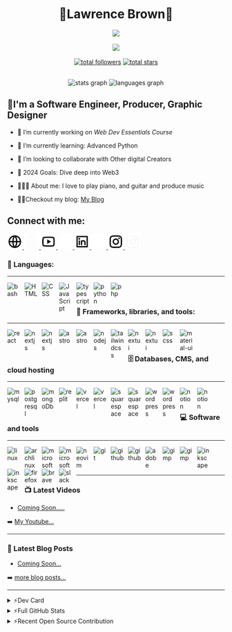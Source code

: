 <h1 align="center">🌠Lawrence Brown🌠</h1>

<p align="center">
<img  height="150" src="https://media.giphy.com/media/3o7TKFRdP871AR61DG/giphy.gif"  />
</p>
<p align="center">
<img src="https://readme-typing-svg.demolab.com/?lines=Software-Engineer%20🖥️;JavaScript%20Monk%20☕;Always%20Learning%20📚&font=Fira%20Code&center=true&width=440&height=45&color=blue&vCenter=true&size=22&pause=500" />
</p>
<p align="center">
<a href="https://github.com/lbsudo?tab=repositories&sort=stargazers"><img alt="total followers" title="Total followers on GitHub" src="https://img.shields.io/github/followers/lbsudo?logo=github&logoColor=red&style=for-the-badge"/></a>  
<a href="https://github.com/lbsudo?tab=repositories&sort=stargazers"><img alt="total stars" title="Total stars on GitHub" src="https://img.shields.io/github/stars/lbsudo?logo=github&logoColor=red&style=for-the-badge"/>
</a>
</p>

<div align="center">
<br>
  <img src="https://github-readme-stats.vercel.app/api?username=lbsudo&hide_title=false&hide_rank=false&show_icons=true&include_all_commits=true&count_private=true&disable_animations=false&theme=dark&locale=en&hide_border=false" height="150" alt="stats graph"  />
  <img src="https://github-readme-stats.vercel.app/api/top-langs?username=lbsudo&locale=en&hide_title=false&layout=compact&card_width=320&langs_count=5&theme=dark&hide_border=false" height="150" alt="languages graph"  />
</div>


## 💫I'm a Software Engineer, Producer, Graphic Designer

- 🔭 I’m currently working on *Web Dev Essentials Course*

- 🌱 I’m currently learning: Advanced Python

- 🤝 I’m looking to collaborate with Other digital Creators

- 🎯 2024 Goals: Dive deep into Web3
  
- 🚶🏽‍♂️ About me: I love to play piano, and guitar and produce music
  
- ✍🏽Checkout my blog: <a href="https://dev.to/lbsudo"> My Blog</a>

[comment]: <> (- 👨🏾‍💻 Learn more about me at **)

## Connect with me:

<p align="left">
<!-- Website -->
<a href="https://www.instagram.com/lbdluxe#gh-light-mode-only">
<img src="img/global-line.svg" style="padding-right:9;" width="35" height="35">
</a>
<a href="https://www.instagram.com/lbdluxe#gh-dark-mode-only">
<img src="img/global-line-white.svg" style="padding-right:9;" width="35" height="35">
</a>
  
<!-- Youtube-->

<a href="https://www.youtbue.com/lbdluxe#gh-light-mode-only">
<img src="img/youtube-line.svg" style="padding-right:9;" width="35" height="35">
</a>
<a href="https://www.youtube.com/lbdluxe#gh-dark-mode-only">
<img src="img/youtube-line-white.svg" style="padding-right:9;" width="35" height="35">
</a>
<!-- Linked In-->
<a href="https://www.linkedin.com/in/lbsudo#gh-light-mode-only">
<img src="img/linkedin-box-line.svg#gh-light-mode-only" style="padding-right:9;" width="35" height="35">
</a>
<a href="https://www.linkedin.com/in/lbsudo#gh-dark-mode-only">
<img src="img/linkedin-box-line-white.svg#gh-dark-mode-only" style="padding-right:9;" width="35" height="35"><a href="https://www.instagram.com/lbdluxe/">
</a>
<!-- Instagram -->
<a href="https://www.linkedin.com/lbdluxe#gh-light-mode-only">
<img src="img/instagram-line.svg#gh-light-mode-only" style="padding-right:9;" width="35" height="35">
</a>
<a href="https://www.linkedin.com/in/lbdluxe#gh-dark-mode-only">
<img src="img/instagram-line-white.svg#gh-dark-mode-only" style="padding-right:9;" width="35" height="35">
</a>


</p>

### 🚀 Languages:
---
<img align="left" width="30" alt="bash" style="padding-right:10px;" src="https://cdn.simpleicons.org/gnubash/#4EAA25" />
<img align="left" width="30" alt="HTML" style="padding-right:10px;" src="https://cdn.simpleicons.org/html5/#E34F26" />
<img align="left" width="30" alt="CSS" style="padding-right:10px;" src="https://cdn.simpleicons.org/css3/#1572B6" />
<img align="left" width="30" alt="JavaScript" style="padding-right:10px;" src="https://cdn.simpleicons.org/javascript/#F7DF1E" />
<img align="left" width="30" alt="typescript" style="padding-right:10px;" src="https://cdn.simpleicons.org/typescript#3178C6" />
<img align="left" width="30" alt="python" style="padding-right:10px;" src="https://cdn.simpleicons.org/python/#3776AB" />
<img align="left" width="30" alt="php" style="padding-right:10px;" src="https://cdn.simpleicons.org/php/#777BB4" />
<br/>
<br/>

### 🧰 Frameworks, libraries, and tools:
---
<img align="left" width="30" alt="react" style="padding-right:10px;" src="https://cdn.simpleicons.org/react/#61DAFB" />
<a href="https://nextjs.org#gh-dark-mode-only">
<img align="left" width="30" alt="nextjs" style="padding-right:10px;" src="https://cdn.simpleicons.org/next.js/white#gh-dark-mode-only" />
</a>
<a href="https://nextjs.org#gh-light-mode-only">
<img align="left" width="30" alt="nextjs" style="padding-right:10px;" src="https://cdn.simpleicons.org/next.js/black#gh-light-mode-only" />
</a>

<img align="left" width="30" alt="astro" style="padding-right:10px;" src="https://cdn.simpleicons.org/solid" />
<img align="left" width="30" alt="astro" style="padding-right:10px;" src="https://cdn.simpleicons.org/astro" />
<img align="left" width="30" alt="nodejs" style="padding-right:10px;" src="https://cdn.simpleicons.org/node.js" />
<img align="left" width="30" alt="tailwindcss" style="padding-right:10px;" src="https://cdn.simpleicons.org/tailwindcss" />

<a href="https://nextui.org/#gh-dark-mode-only">
<img align="left" width="30" alt="nextui" style="padding-right:10px;" src="https://cdn.simpleicons.org/nextui/white#gh-dark-mode-only" />
</a>
<a href="https://nextui.org#gh-light-mode-only">
<img align="left" width="30" alt="nextui" style="padding-right:10px;" src="https://cdn.simpleicons.org/nextui#gh-light-mode-only" />
</a>

<img align="left" width="30" alt="scss" style="padding-right:10px;" src="https://cdn.simpleicons.org/sass" />
<img align="left" width="30" alt="material-ui" style="padding-right:10px;" src="https://cdn.simpleicons.org/mui" />
<br/>
<br/>

### 🗄️ Databases, CMS, and cloud hosting
---
<img align="left" width="30" alt="mysql" style="padding-right:10px;" src="https://cdn.simpleicons.org/mysql/#4479A1" />
<img align="left" width="30" alt="postgresql" style="padding-right:10px;" src="https://cdn.simpleicons.org/postgresql/#4169E1" />
<img align="left" width="30" alt="mongoDb" style="padding-right:10px;" src="https://cdn.simpleicons.org/mongodb/#47A248" />
<img align="left" width="30" alt="replit" style="padding-right:10px;" src="https://cdn.simpleicons.org/netlify/#F26207" />

<a href="https://vercel.com#gh-dark-mode-only">
<img align="left" width="30" alt="vercel" style="padding-right:10px;" src="https://cdn.simpleicons.org/vercel/white#gh-dark-mode-only" />
</a>
<a href="https://vercel.com#gh-light-mode-only">
<img align="left" width="30" alt="vercel" style="padding-right:10px;" src="https://cdn.simpleicons.org/vercel/black#gh-light-mode-only" />
</a>

<a href="https://www.squarespace.com/#gh-dark-mode-only">
<img align="left" width="30" alt="squarespace" style="padding-right:10px;" src="https://cdn.simpleicons.org/squarespace/white#gh-dark-mode-only" />
</a>
<a href="https://www.squarespace.com/#gh-light-mode-only">
<img align="left" width="30" alt="squarespace" style="padding-right:10px;" src="https://cdn.simpleicons.org/squarespace/black#gh-light-mode-only" />
</a>

<a href="https://wordpress.com#gh-dark-mode-only">
<img align="left" width="30" alt="wordpress" style="padding-right:10px;" src="https://cdn.simpleicons.org/wordpress/white#gh-dark-mode-only" />
</a>
<a href="https://wordpress.com#gh-light-mode-only">
<img align="left" width="30" alt="wordpress" style="padding-right:10px;" src="https://cdn.simpleicons.org/wordpress/black#gh-light-mode-only" />
</a>

<a href="https://www.notion.so/#gh-dark-mode-only">
<img align="left" width="30" alt="notion" style="padding-right:10px;" 
src="https://cdn.simpleicons.org/notion/white#gh-dark-mode-only" />
</a>
<a href="https://www.notion.so/#gh-light-mode-only">
<img align="left" width="30" alt="notion" style="padding-right:10px;" 
src="https://cdn.simpleicons.org/notion/black#gh-light-mode-only" />
</a>
<br/>
<br/>

### 💻 Software and tools
---
<img align="left" width="30" alt="linux" style="padding-right:10px;" src="https://cdn.simpleicons.org/linux" />
<img align="left" width="30" alt="archlinux" style="padding-right:10px;" src="https://cdn.simpleicons.org/archlinux/#1793D1" />

<a href="https://www.microsoft.com/en-us/#gh-dark-mode-only">
<img align="left" width="30" alt="microsoft" style="padding-right:10px;" src="https://cdn.simpleicons.org/microsoft/white#gh-dark-mode-only" />
</a>
<a href="https://www.microsoft.com/en-us/#gh-light-mode-only">
<img align="left" width="30" alt="microsoft" style="padding-right:10px;" src="https://cdn.simpleicons.org/microsoft/black#gh-light-mode-only" />
</a>

<img align="left" width="30" alt="neovim" style="padding-right:10px;" src="https://cdn.simpleicons.org/neovim/#57A143" />
<img align="left" width="30" alt="git" style="padding-right:10px;" src="https://cdn.simpleicons.org/git/#F05032" />

<a href="https://www.github.com#gh-dark-mode-only">
<img align="left" width="30" alt="github" style="padding-right:10px;" src="https://cdn.simpleicons.org/github/white#gh-dark-mode-only" />
</a>
<a href="https://www.github.com#gh-light-mode-only">
<img align="left" width="30" alt="github" style="padding-right:10px;" src="https://cdn.simpleicons.org/github/black#gh-light-mode-only" />
</a>


<img align="left" width="30" alt="adobe" style="padding-right:10px;" src="https://cdn.simpleicons.org/adobe/#FF0000" />

<a href="https://www.gimp.org#gh-dark-mode-only">
<img align="left" width="30" alt="gimp" style="padding-right:10px;" src="https://cdn.simpleicons.org/gimp/white#gh-dark-mode-only" />
</a>
<a href="https://www.gimp.org#gh-light-mode-only">
<img align="left" width="30" alt="gimp" style="padding-right:10px;" src="https://cdn.simpleicons.org/gimp/black#gh-light-mode-only" />
</a>

<a href="https://www.inkscape.org#gh-dark-mode-only">
<img align="left" width="30" alt="inkscape" style="padding-right:10px;" src="https://cdn.simpleicons.org/inkscape/white#gh-dark-mode-only" />
</a>
<a href="https://www.inkscape.org#gh-light-mode-only">
<img align="left" width="30" alt="inkscape" style="padding-right:10px;" src="https://cdn.simpleicons.org/inkscape/black#gh-light-mode-only" />
</a>



<img align="left" width="30" alt="firefox" style="padding-right:10px;" src="https://cdn.simpleicons.org/firefox/#5865F2" />
<img align="left" width="30" alt="brave" style="padding-right:10px;" src="https://cdn.simpleicons.org/brave/#FB542B" />
<img align="left" width="30" alt="slack" style="padding-right:10px;" src="https://cdn.simpleicons.org/slack/#5865F2" />


<br/> 
<br/>
<br/>


<!-- [![React Badge](https://img.shields.io/badge/-React-61DBFB?style=for-the-badge&labelColor=black&logo=react&logoColor=61DBFB)](#)  [![Javascript Badge](https://img.shields.io/badge/-Javascript-F0DB4F?style=for-the-badge&labelColor=black&logo=javascript&logoColor=F0DB4F)](#) [![Typescript Badge](https://img.shields.io/badge/-Typescript-007acc?style=for-the-badge&labelColor=black&logo=typescript&logoColor=007acc)](#) [![Nodejs Badge](https://img.shields.io/badge/-Nodejs-3C873A?style=for-the-badge&labelColor=black&logo=node.js&logoColor=3C873A)](#) [![GraphQL Badge](https://img.shields.io/badge/-GraphQl-e535ab?style=for-the-badge&labelColor=black&logo=node.js&logoColor=e535ab)](#) -->
---

### 📺 Latest Videos

<!-- YOUTUBE:START -->
- [Coming Soon.....]()

<!-- YOUTUBE:END -->

➡️ [My Youtube...](https://youtube.com/lbdluxe)

---

### 📕 Latest Blog Posts

<!-- BLOG-POST-LIST:START -->
- [Coming Soon...]()

<!-- BLOG-POST-LIST:END -->

➡️ [more blog posts...](https://dev.to/lbsudo)

---

<details>
  <summary>⚡Dev Card</summary>
<p align="left">
<a href="https://app.daily.dev/lbsudo"><img src="https://github.com/lbsudo/lbsudo/blob/main/devcard.svg" width="400" alt="Lawrence Brown's Dev Card"/></a>
</p>
</details>

<details>
  <summary>⚡Full GitHub Stats</summary>
 <p align="left">
      <a href="https://github.com/lbsudo/github-readme-stats"><img alt="Lawrences' Top Languages" src="https://github-readme-stats.vercel.app/api/top-langs/?username=lbsudo&langs_count=8&count_private=false&layout=compact&theme=react&hide_border=true&bg_color=0D1117" /></a>
    <a href="https://github.com/lbsudo/github-readme-stats"><img alt="Lawrences' Github Stats" src="https://github-readme-stats.vercel.app/api?username=lbsudo&show_icons=true&count_private=true&theme=react&hide_border=true&bg_color=0D1117" /></a>
    <a href="https://github.com/lbsudo/github-readme-streak-stats">
        <img title="🔥 Get streak stats for your profile at git.io/streak-stats" alt="Lawrences streak" src="https://github-readme-streak-stats.herokuapp.com/?user=lbsudo&theme=black-ice&hide_border=true&stroke=0000&background=060A0CD0"/>
    </a>
</p>
</details>

<details>
  <summary>⚡Recent Open Source Contribution</summary>
<!--START_SECTION:activity-->
1. 💪 Coming Soon
   
[comment]: <> (1.📥 Opened PR **Issue number** in **project link**)
[comment]: <> (2.🔒 Closed Issue **Issue number** in **project link**)
[comment]: <> (3.🗣 Commented on **Issue number** in **project link**)
[comment]: <> (4.❗ Opened issue **Issue number** in **project link**)
[comment]: <> (5.🎉 Merged PR **Issue number** in **project link**)
<!--END_SECTION:activity-->
</details>

